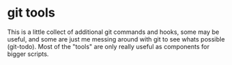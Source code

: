 # git tools

This is a little collect of additional git commands and hooks, some may be useful, and some are just me messing around with git to see whats possible (git-todo). Most of the "tools" are only really useful as components for bigger scripts.
